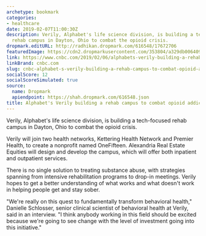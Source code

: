 ```yaml
---
archetype: bookmark
categories:
- healthcare
date: 2019-02-07T11:00:30Z
description: Verily, Alphabet's life science division, is building a tech-focused
  rehab campus in Dayton, Ohio to combat the opioid crisis.
dropmark.editURL: http://radhikan.dropmark.com/616548/17672706
featuredImage: https://cdn2.dropmarkusercontent.com/353804/a329db00640956a8692fdf972a95fb577a9bdd2bc2789b8c222d8c73a46548bd/thumbnail/105722440-1549456779480gettyimages-1066075990.1910x1000.jpeg?Expires=1557430063&Signature=RK~eJQX~0LbSMq6D7xoQb~UEOlnQ7rVhDEFIPyKtpueZsfDY98Zxyv8J8oUdMoIYITZZNU685LAice4MQJuViMak-IETPzV1846qEwcPYNYbLtOmt5yJGbJ10So~9Y5PBNXuKcjf3kOQzL3QMopgW9NxidNq2Wz3vkP7k4NHpJb9~SmT-iXjhQnEeisojWf6wqwpCD23h5dDkBkdC7nvDPNKXaXJJSDutPh4C55Y~2qwNdIXxxK6zGIR6tLSYIMXBa3Gh-d6y4~PM4bhhc1UQmmRw1t1nJBRc0VuNoNG1iXwHWI7GmSvrMT1D-yECYbezJs95ueafscoViZRY0omJg__&Key-Pair-Id=APKAITQYWVEN757ZA4KQ
link: https://www.cnbc.com/2019/02/06/alphabets-verily-building-a-rehab-campus-to-combat-opioid-addiction.html
linkBrand: cnbc.com
slug: cnbc-alphabet-s-verily-building-a-rehab-campus-to-combat-opioid-addiction
socialScore: 12
socialScoreSimulated: true
source:
  name: Dropmark
  apiendpoint: https://shah.dropmark.com/616548.json
title: Alphabet's Verily building a rehab campus to combat opioid addiction
---
```

Verily, Alphabet's life science division, is building a tech-focused rehab campus in Dayton, Ohio to combat the opioid crisis.

Verily will join two health networks, Kettering Health Network and Premier Health, to create a nonprofit named OneFifteen. Alexandria Real Estate Equities will design and develop the campus, which will offer both inpatient and outpatient services.

There is no single solution to treating substance abuse, with strategies spanning from intensive rehabilitation programs to drop-in meetings. Verily hopes to get a better understanding of what works and what doesn't work in helping people get and stay sober.

"We're really on this quest to fundamentally transform behavioral health," Danielle Schlosser, senior clinical scientist of behavioral health at Verily, said in an interview. "I think anybody working in this field should be excited because we're going to see change with the level of investment going into this initiative."

